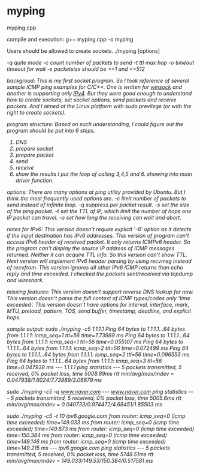 # myping
myping.cpp 

compile and execution:
g++ myping.cpp -o myping

Users should be allowed to create sockets.
./myping [options] <address>
 -q 		quite mode
 -c count 	number of packets to send
 -t ttl 	max hop
 -o timeout 	timeout for wait
 -s packetsize 	should be >=1 and <=512

backgroud:
This is my first socket program.
So I took reference of several sample ICMP ping examples for C/C++.
One is written for [winsock](https://tangentsoft.net/wskfaq/examples/rawping.html) and another is supporting only [IPv4](https://www.geeksforgeeks.org/ping-in-c/).
But they were good enough to understand how to create sockets, set socket options, send packets and receive packets.
And I aimed at the Linux platform with sudo previlege (or with the right to create sockets).

program structure:
Based on such understanding, I could figure out the program should be put into 6 steps.
1. DNS 
2. prepare socket
3. prepare packet
4. send
5. receive
6. show the results
I put the loop of calling 3,4,5 and 6. showing into main driver function.

options:
There are many options at ping utility provided by Ubuntu.
But I think the most frequently used options are. 
-c limit number of packets to send instead of infinite loop.
-q suppress per packet result.
-s set the size of the ping packet. 
-t set the TTL of IP, which limit the number of hops one IP packet can travel.
-o set how long the receiving can wait and abort.

notes for IPv6:
This version doesn't require explicit '-6' option as it detects if the input destination has IPv6 addresses.
This version of program can't access IPv6 header of received packet.
It only returns ICMPv6 header. So the program can't display the source IP address of ICMP messages returned.
Neither it can acquire TTL info. So this version can't show TTL.
Next version will implement IPv6 header parsing by using recvmsg instead of recvfrom. 
This version ignores all other IPv6 ICMP returns than echo reply and time exceeded.
I checked the packets sent/received via tcpdump and wireshark.

missing features:
This version doesn't support reverse DNS lookup for now.
This version doesn't parse the full context of ICMP types/codes only 'time exceeded'.
This version doesn't have options for interval, interface, mark, MTU, preload, pattern, TOS, send buffer, timestamp, deadline, and explicit hops.

sample output:
sudo ./myping -c5 1.1.1.1
Ping 64 bytes to 1.1.1.1...64 bytes from 1.1.1.1: icmp_seq=1 ttl=56 time=7.73989 ms
Ping 64 bytes to 1.1.1.1...64 bytes from 1.1.1.1: icmp_seq=1 ttl=56 time=0.055107 ms
Ping 64 bytes to 1.1.1.1...64 bytes from 1.1.1.1: icmp_seq=2 ttl=56 time=0.072499 ms
Ping 64 bytes to 1.1.1.1...64 bytes from 1.1.1.1: icmp_seq=2 ttl=56 time=0.096553 ms
Ping 64 bytes to 1.1.1.1...64 bytes from 1.1.1.1: icmp_seq=3 ttl=56 time=0.047938 ms
--- 1.1.1.1 ping statistics ---
5 packets transmitted, 5 received, 0% packet loss, time 5008.89ms
rtt min/avg/max/mdev = 0.047938/1.6024/7.73989/3.06879 ms

sudo ./myping -c5 -q www.naver.com
--- www.naver.com ping statistics ---
5 packets transmitted, 5 received, 0% packet loss, time 5005.6ms
rtt min/avg/max/mdev = 0.040733/0.974472/4.68451/1.85503 ms

sudo ./myping -c5 -t 10 ipv6.google.com
from router: icmp_seq=0 (icmp time exceeded) time=149.033 ms
from router: icmp_seq=0 (icmp time exceeded) time=149.873 ms
from router: icmp_seq=0 (icmp time exceeded) time=150.384 ms
from router: icmp_seq=0 (icmp time exceeded) time=149.146 ms
from router: icmp_seq=0 (icmp time exceeded) time=149.215 ms
--- ipv6.google.com ping statistics ---
5 packets transmitted, 5 received, 0% packet loss, time 5748.51ms
rtt min/avg/max/mdev = 149.033/149.53/150.384/0.517581 ms
